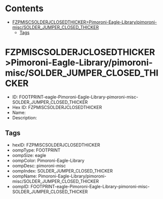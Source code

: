 



Contents
========

* [FZPMISCSOLDERJCLOSEDTHICKER>Pimoroni-Eagle-Library/pimoroni-misc/SOLDER_JUMPER_CLOSED_THICKER](#fzpmiscsolderjclosedthickerpimoroni-eagle-librarypimoroni-miscsolder_jumper_closed_thicker)
	* [Tags](#tags)

# FZPMISCSOLDERJCLOSEDTHICKER>Pimoroni-Eagle-Library/pimoroni-misc/SOLDER_JUMPER_CLOSED_THICKER

- ID: FOOTPRINT-eagle-Pimoroni-Eagle-Library-pimoroni-misc-SOLDER_JUMPER_CLOSED_THICKER
- Hex ID: FZPMISCSOLDERJCLOSEDTHICKER
- Name: 
- Description: 

## Tags

- hexID: FZPMISCSOLDERJCLOSEDTHICKER
- oompType: FOOTPRINT
- oompSize: eagle
- oompColor: Pimoroni-Eagle-Library
- oompDesc: pimoroni-misc
- oompIndex: SOLDER_JUMPER_CLOSED_THICKER
- oompName: Pimoroni-Eagle-Library/pimoroni-misc/SOLDER_JUMPER_CLOSED_THICKER
- oompID: FOOTPRINT-eagle-Pimoroni-Eagle-Library-pimoroni-misc-SOLDER_JUMPER_CLOSED_THICKER
